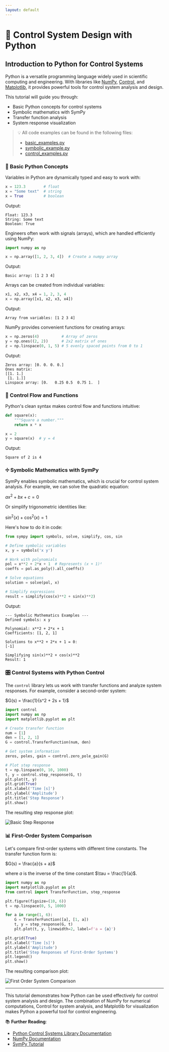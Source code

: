 ```yaml
---
layout: default
---
```


# 🐍 Control System Design with Python

## Introduction to Python for Control Systems

Python is a versatile programming language widely used in scientific computing and engineering. With libraries like [NumPy](https://numpy.org/), [Control](https://python-control.org/), and [Matplotlib](https://matplotlib.org/), it provides powerful tools for control system analysis and design.

This tutorial will guide you through:
- Basic Python concepts for control systems
- Symbolic mathematics with SymPy
- Transfer function analysis
- System response visualization

> 💡 All code examples can be found in the following files:
> - [basic_examples.py](basic_examples.py)
> - [symbolic_example.py](symbolic_example.py)
> - [control_examples.py](control_examples.py)

### 🔧 Basic Python Concepts

Variables in Python are dynamically typed and easy to work with:

```python
x = 123.3        # float
x = "Some text"  # string
x = True         # boolean
```
Output:
```
Float: 123.3
String: Some text
Boolean: True
```

Engineers often work with signals (arrays), which are handled efficiently using NumPy:

```python
import numpy as np

x = np.array([1, 2, 3, 4])  # Create a numpy array
```
Output:
```
Basic array: [1 2 3 4]
```

Arrays can be created from individual variables:

```python
x1, x2, x3, x4 = 1, 2, 3, 4
x = np.array([x1, x2, x3, x4])
```
Output:
```
Array from variables: [1 2 3 4]
```

NumPy provides convenient functions for creating arrays:

```python
x = np.zeros(4)          # Array of zeros
y = np.ones((2, 2))      # 2x2 matrix of ones
z = np.linspace(0, 1, 5) # 5 evenly spaced points from 0 to 1
```
Output:
```
Zeros array: [0. 0. 0. 0.]
Ones matrix:
[[1. 1.]
 [1. 1.]]
Linspace array: [0.   0.25 0.5  0.75 1.  ]
```

### 🔄 Control Flow and Functions

Python's clean syntax makes control flow and functions intuitive:

```python
def square(x):
    """Square a number."""
    return x * x

x = 2
y = square(x)  # y = 4
```
Output:
```
Square of 2 is 4
```

### ➗ Symbolic Mathematics with SymPy

SymPy enables symbolic mathematics, which is crucial for control system analysis. For example, we can solve the quadratic equation:

$ax^2 + bx + c = 0$

Or simplify trigonometric identities like:

$\sin^2(x) + \cos^2(x) = 1$

Here's how to do it in code:

```python
from sympy import symbols, solve, simplify, cos, sin

# Define symbolic variables
x, y = symbols('x y')

# Work with polynomials
pol = x**2 + 2*x + 1  # Represents (x + 1)²
coeffs = pol.as_poly().all_coeffs()

# Solve equations
solution = solve(pol, x)

# Simplify expressions
result = simplify(cos(x)**2 + sin(x)**2)
```
Output:
```
--- Symbolic Mathematics Examples ---
Defined symbols: x y

Polynomial: x**2 + 2*x + 1
Coefficients: [1, 2, 1]

Solutions to x**2 + 2*x + 1 = 0:
[-1]

Simplifying sin(x)**2 + cos(x)**2
Result: 1
```

### 🎛️ Control Systems with Python Control

The `control` library lets us work with transfer functions and analyze system responses. For example, consider a second-order system:

$G(s) = \frac{1}{s^2 + 2s + 1}$

```python
import control
import numpy as np
import matplotlib.pyplot as plt

# Create transfer function
num = [1]
den = [1, 2, 1]
G = control.TransferFunction(num, den)

# Get system information
zeros, poles, gain = control.zero_pole_gain(G)

# Plot step response
t = np.linspace(0, 10, 1000)
t, y = control.step_response(G, t)
plt.plot(t, y)
plt.grid(True)
plt.xlabel('Time [s]')
plt.ylabel('Amplitude')
plt.title('Step Response')
plt.show()
```

The resulting step response plot:

![Basic Step Response](plots/basic_response.png)

### 📊 First-Order System Comparison

Let's compare first-order systems with different time constants. The transfer function form is:

$G(s) = \frac{a}{s + a}$

where $a$ is the inverse of the time constant $\tau = \frac{1}{a}$.

```python
import numpy as np
import matplotlib.pyplot as plt
from control import TransferFunction, step_response

plt.figure(figsize=(10, 6))
t = np.linspace(0, 5, 1000)

for a in range(1, 6):
    G = TransferFunction([a], [1, a])
    t, y = step_response(G, t)
    plt.plot(t, y, linewidth=2, label=f'a = {a}')

plt.grid(True)
plt.xlabel('Time [s]')
plt.ylabel('Amplitude')
plt.title('Step Responses of First-Order Systems')
plt.legend()
plt.show()
```

The resulting comparison plot:

![First Order System Comparison](plots/first_order_comparison.png)

---

This tutorial demonstrates how Python can be used effectively for control system analysis and design. The combination of NumPy for numerical computations, Control for system analysis, and Matplotlib for visualization makes Python a powerful tool for control engineering. 

📚 **Further Reading**:
- [Python Control Systems Library Documentation](https://python-control.readthedocs.io/)
- [NumPy Documentation](https://numpy.org/doc/)
- [SymPy Tutorial](https://docs.sympy.org/latest/tutorial/) 
